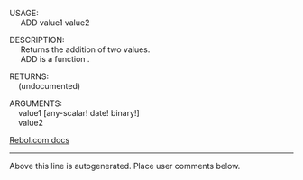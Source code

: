 USAGE:  
&nbsp;&nbsp;&nbsp;&nbsp;&nbsp;ADD&nbsp;value1&nbsp;value2&nbsp;  
  
DESCRIPTION:  
&nbsp;&nbsp;&nbsp;&nbsp;&nbsp;Returns&nbsp;the&nbsp;addition&nbsp;of&nbsp;two&nbsp;values.  
&nbsp;&nbsp;&nbsp;&nbsp;&nbsp;ADD&nbsp;is&nbsp;a&nbsp;function&nbsp;.  
  
RETURNS:  
&nbsp;&nbsp;&nbsp;&nbsp;(undocumented)  
  
ARGUMENTS:  
&nbsp;&nbsp;&nbsp;&nbsp;value1&nbsp;[any-scalar!&nbsp;date!&nbsp;binary!]  
&nbsp;&nbsp;&nbsp;&nbsp;value2  

[Rebol.com docs](http://www.rebol.com/r3/docs/functions/add.html)
___
Above this line is autogenerated. Place user comments below.